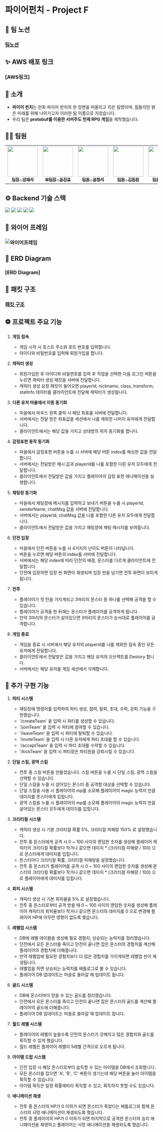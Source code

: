 # 파이어펀치 - Project F

## 🎈 팀 노션

### [팀노션](https://teamsparta.notion.site/190b940df29049249a92d59fc85cae0d)

## ✨ AWS 배포 링크

### [AWS링크]

## 👋 소개

- **파이어 펀치**는 만화 파이어 펀치의 한 장면을 떠올리고 지은 팀명이며, 힘들지만 밝은 미래를 위해 나아가고자 이러한 팀 이름으로 지었습니다.
- 우리 팀은 **protobuf를 이용한 서버주도 턴제 RPG 게임**을 제작했습니다.

## 👩‍💻 팀원

<table>
  <tbody>
    <tr>
      <td align="center"><a href="https://github.com/hyeonseol00"><img src="https://avatars.githubusercontent.com/u/159992036?v=4" width="100px;" alt=""/><br /><sub><b> 팀장 : 양재석 </b></sub></a><br /></td>
      <td align="center"><a href="https://github.com/KR-EGOIST"><img src="https://avatars.githubusercontent.com/u/54177070?v=4" width="100px;" alt=""/><br /><sub><b> 부팀장 : 윤진호 </b></sub></a><br /></td>
      <td align="center"><a href="https://github.com/pledge24"><img src="https://avatars.githubusercontent.com/u/104922729?v=4" width="100px;" alt=""/><br /><sub><b> 팀원 : 윤형석 </b></sub></a><br /></td>
      <td align="center"><a href="https://github.com/znfnfns0365"><img src="https://avatars.githubusercontent.com/u/96744723?v=4" width="100px;" alt=""/><br /><sub><b> 팀원 : 김동헌 </b></sub></a><br /></td>
      <td align="center"><a href="https://github.com/jellycreammy"><img src="https://avatars.githubusercontent.com/u/167044663?v=4" width="100px;" alt=""/><br /><sub><b> 팀원 : 유지원 </b></sub></a><br /></td>
      <td align="center"><a href="https://github.com/wodm15"><img src="https://avatars.githubusercontent.com/u/92417963?v=4" width="100px;" alt=""/><br /><sub><b> 팀원 : 선재영 </b></sub></a><br /></td>
    </tr>
  </tbody>
</table>

## ⚙️ Backend 기술 스택

<img src="https://img.shields.io/badge/node.js-339933?style=for-the-badge&logo=Node.js&logoColor=white">
<img src="https://img.shields.io/badge/npm-CB3837?style=for-the-badge&logo=npm&logoColor=white">
<img src="https://img.shields.io/badge/mysql-4479A1?style=for-the-badge&logo=mysql&logoColor=white">
<img src="https://img.shields.io/badge/amazonec2-FF9900?style=for-the-badge&logo=amazonec2&logoColor=white">
<img src="https://img.shields.io/badge/amazonrds-527FFF?style=for-the-badge&logo=amazonrds&logoColor=white">

## 📃 와이어 프레임

### ![와이어프레임](https://github.com/user-attachments/assets/8d601aa0-0397-44cc-a1e5-a6f56ea08a19)

## 📃 ERD Diagram

### [ERD Diagram]

## 📃 패킷 구조

### [패킷 구조](https://miro.com/app/board/uXjVKwr61VI=/)

## ⚽ 프로젝트 주요 기능

1. **게임 접속**

   - 게임 시작 시 호스트 주소와 포트 번호를 입력합니다.
   - 아이디와 비밀번호를 입력해 회원가입을 합니다.

2. **캐릭터 생성**

   - 회원가입한 후 아이디와 비밀번호를 입력 후 직업을 선택한 다음 로그인 버튼을 누르면 캐릭터 생성 패킷을 서버에 전달합니다.
   - 캐릭터 생성 요청 패킷이 들어오면 playerId, nickname, class, transform, statInfo 데이터를 클라이언트에 전달해 캐릭터가 생성됩니다.

3. **다른 유저 마을에서 이동 동기화**

   - 마을에서 마우스 왼쪽 클릭 시 해당 좌표를 서버에 전달합니다.
   - 서버에서는 전달 받은 좌표값을 세션에서 나를 제외한 나머지 유저에게 전달합니다.
   - 클라이언트에서는 해당 값을 가지고 상대방의 위치 동기화를 합니다.

4. **감정표현 동작 동기화**

   - 마을에서 감정표현 버튼을 누를 시 서버에 해당 버튼 index를 해싱한 값을 전달합니다.
   - 서버에서는 전달받은 해시 값과 playerId를 나를 포함한 다른 유저 모두에게 전달합니다.
   - 클라이언트에서 전달받은 값을 가지고 플레이어의 감정 표현 애니메이션을 실행합니다.

5. **채팅창 동기화**

   - 마을에서 채팅창에 메시지를 입력하고 보내기 버튼을 누를 시 playerId, senderName, chatMsg 값을 서버에 전달합니다.
   - 서버에서는 playerId, chatMsg 값을 나를 포함한 다른 유저 모두에게 전달합니다.
   - 클라이언트에서 전달받은 값을 가지고 채팅창에 채팅 메시지를 보여줍니다.

6. **던전 입장**

   - 마을에서 던전 버튼을 누를 시 4가지의 난이도 버튼이 나타납니다.
   - 버튼을 누르면 해당 버튼의 index를 서버에 전달합니다.
   - 서버에서는 해당 index에 따라 던전의 배경, 몬스터를 다르게 클라이언트에 전달합니다.
   - 던전에 입장하면 입장 씬 화면이 재생되며 입장 씬을 넘기면 전투 화면이 보이게 됩니다.

7. **전투**

   - 플레이어가 첫 턴을 가지게되고 3마리의 몬스터 중 하나를 선택해 공격을 할 수 있습니다.
   - 플레이어가 공격을 한 뒤에는 몬스터가 플레이어를 공격하게 됩니다.
   - 만약 3마리의 몬스터가 살아있으면 3마리의 몬스터가 순서대로 플레이어를 공격합니다.

8. **게임 종료**

   - 게임을 종료 시 서버에서 해당 유저의 playerId를 나를 제외한 접속 중인 모든 유저에게 전달합니다.
   - 클라이언트에서 전달받은 값을 가지고 해당 유저의 오브젝트를 Destory 합니다.
   - 서버에서는 해당 유저를 게임 세션에서 삭제합니다.

## 🚀 추가 구현 기능

1. **파티 시스템**

   - 채팅창에 명령어를 입력하여 파티 생성, 참여, 탈퇴, 초대, 수락, 강퇴 기능을 구현했습니다.
   - '/createTeam' 을 입력 시 파티를 생성할 수 있습니다.
   - '/joinTeam' 을 입력 시 파티에 참여할 수 있습니다.
   - '/leaveTeam' 을 입력 시 파티에 탈퇴할 수 있습니다.
   - '/inviteTeam' 을 입력 시 다른 유저에게 파티 초대를 할 수 있습니다.
   - '/acceptTeam' 을 입력 시 파티 초대를 수락할 수 있습니다.
   - '/kickTeam' 을 입력 시 파티장은 파티원을 강퇴시킬 수 있습니다.

2. **단일 스킬, 광역 스킬**

   - 전투 중 스킬 버튼을 만들었습니다. 스킬 버튼을 누를 시 단일 스킬, 광역 스킬을 선택할 수 있습니다.
   - 단일 스킬을 누를 시 살아있는 몬스터 중 공격할 대상을 선택할 수 있습니다.
   - 단일 스킬을 사용 시 플레이어의 mp를 소모해 플레이어의 magic 능력치 만큼 데미지를 몬스터에게 입힙니다.
   - 광역 스킬을 누를 시 플레이어의 mp를 소모해 플레이어의 magic 능력치 만큼 살아있는 몬스터 모두에게 데미지를 입힙니다.

3. **크리티컬 시스템**

   - 캐릭터 생성 시 기본 크리티컬 확률 5%, 크리티컬 피해량 150% 로 설정했습니다.
   - 전투 중 몬스터에게 공격 시 0 ~ 100 사이의 랜덤한 숫자를 생성해 플레이어 캐릭터의 크리티컬 확률보다 작거나 같으면 데미지 \* (크리티컬 피해량 / 100) 으로 몬스터에게 데미지를 입힙니다.
   - 몬스터마다 크리티컬 확률, 크리티컬 피해량을 설정했습니다.
   - 전투 중 몬스터가 플레이어를 공격 시 0 ~ 100 사이의 랜덤한 숫자를 생성해 몬스터의 크리티컬 확률보다 작거나 같으면 데미지 \* (크리티컬 피해량 / 100) 으로 플레이어에게 데미지를 입힙니다.

4. **회피 시스템**

   - 캐릭터 생성 시 기본 회피율을 5% 로 설정했습니다.
   - 전투 중 몬스터로부터 공격 받을 때 0 ~ 100 사이의 랜덤한 숫자를 생성해 플레이어 캐릭터의 회피율보다 작거나 같으면 몬스터의 데미지를 0 으로 변경해 플레이어 HP에 아무런 영향이 없도록 했습니다.

5. **레벨업 시스템**

   - DB에 레벨 테이블을 생성해 필요 경험치, 상승되는 능력치를 정리했습니다.
   - 던전에서 모든 몬스터를 죽이고 던전이 끝나면 잡은 몬스터의 경험치를 계산해 플레이어의 경험치에 더해줍니다.
   - 만약 레벨업에 필요한 경험치보다 더 많은 경험치를 가지게되면 레벨업 씬이 재생됩니다.
   - 레벨업을 하면 상승되는 능력치를 배틀로그로 볼 수 있습니다.
   - 플레이어 DB 업데이트는 마을로 돌아갈 때 업데이트 됩니다.

6. **골드 시스템**

   - DB에 몬스터마다 얻을 수 있는 골드를 정리했습니다.
   - 던전에서 모든 몬스터를 죽이고 던전이 끝나면 잡은 몬스터의 골드를 계산해 플레이어의 골드에 더해줍니다.
   - 플레이어 DB 업데이트는 마을로 돌아갈 때 업데이트 됩니다.

7. **월드 레벨 시스템**

   - 플레이어의 레벨이 높을수록 던전의 몬스터가 강해지고 많은 경험치와 골드를 획득할 수 있게 했습니다.
   - 월드 레벨은 플레이어 레벨이 5레벨 간격으로 오르게 됩니다.

8. **아이템 드랍 시스템**

   - 던전 입장 시 해당 몬스터로부터 습득할 수 있는 아이템을 DB에서 조회합니다.
   - 모든 몬스터를 잡으면 'A', 'B', 'C' 버튼이 생기는데 해당 버튼을 눌러 아이템을 획득할 수 있습니다.
   - 아이템 획득은 일정 확률에따라 획득할 수 있고, 획득하지 못할 수도 있습니다.

9. **애니메이션 재생**

   - 전투 중 몬스터의 HP가 0 이하가 되면 몬스터가 죽었다는 배틀로그와 함께 몬스터의 사망 애니메이션이 재생되도록 했습니다.
   - 전투 중 플레이어의 HP가 0 이하가 되면 마지막으로 공격한 몬스터의 승리 애니메이션을 재생하고 플레이어는 사망 애니메이션을 재생되도록 했습니다.
